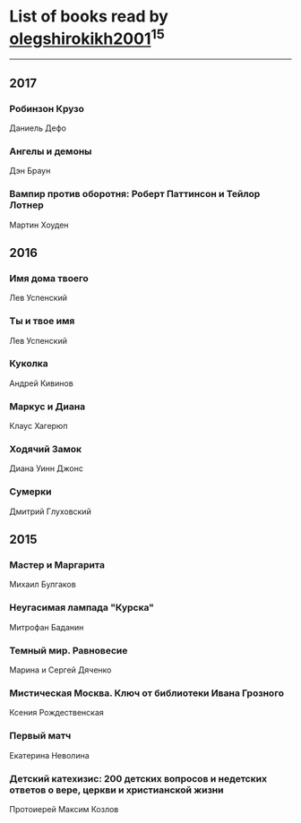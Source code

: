 # List of books read by [olegshirokikh2001](http://vk.com/id445474364)<sup>15</sup>
---

## 2017

### Робинзон Крузо
Даниель Дефо


### Ангелы и демоны
Дэн Браун


### Вампир против оборотня: Роберт Паттинсон и Тейлор Лотнер
Мартин Хоуден



## 2016

### Имя дома твоего
Лев Успенский


### Ты и твое имя
Лев Успенский


### Куколка
Андрей Кивинов


### Маркус и Диана
Клаус Хагерюп


### Ходячий Замок
Диана Уинн Джонс


### Сумерки
Дмитрий Глуховский



## 2015

### Мастер и Маргарита
Михаил Булгаков


### Неугасимая лампада "Курска"
Митрофан Баданин


### Темный мир. Равновесие
Марина и Сергей Дяченко


### Мистическая Москва. Ключ от библиотеки Ивана Грозного
Ксения Рождественская


### Первый матч
Екатерина Неволина


### Детский катехизис: 200 детских вопросов и недетских ответов о вере, церкви и христианской жизни
Протоиерей Максим Козлов



